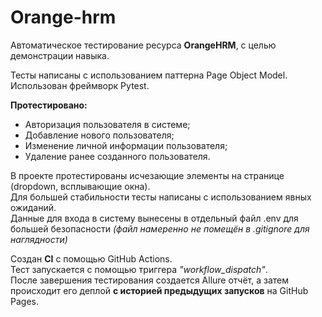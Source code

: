 # Orange-hrm

Автоматическое тестирование ресурса <b>OrangeHRM</b>, с целью демонстрации навыка.
 
Тесты написаны с использованием паттерна Page Object Model.
Использован фреймворк Pytest.
 
<b>Протестировано:</b>
 
- Авторизация пользователя в системе;
- Добавление нового пользователя;
- Изменение личной информации пользователя;
- Удаление ранее созданного пользователя.
 
В проекте протестированы исчезающие элементы на странице (dropdown, всплывающие окна). <br>
Для большей стабильности тесты написаны с использованием явных ожиданий. <br>
Данные для входа в систему вынесены в отдельный файл .env для большей безопасности <i>(файл намеренно не помещён в .gitignore для наглядности)</i>
 
Создан <b>CI</b> с помощью GitHub Actions.<br>
Тест запускается с помощью триггера <i>"workflow_dispatch"</i>.<br>
После завершения тестирования создается Allure отчёт, а затем происходит его деплой <b>c историей предыдущих запусков</b> на GitHub Pages.

